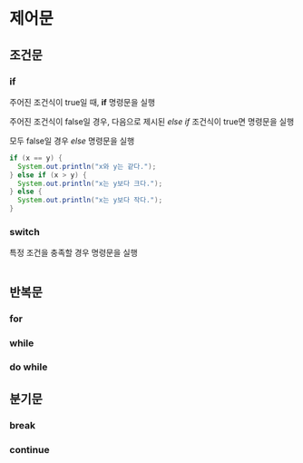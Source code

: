 # 제어문
## 조건문
### if
주어진 조건식이 true일 때, **if** 명령문을 실행

주어진 조건식이 false일 경우, 다음으로 제시된 *else if* 조건식이 true면 명령문을 실행

모두 false일 경우 *else* 명령문을 실행
```java
if (x == y) {
  System.out.println("x와 y는 같다.");
} else if (x > y) {
  System.out.println("x는 y보다 크다.");
} else {
  System.out.println("x는 y보다 작다.");
}
```
### switch
특정 조건을 충족할 경우 명령문을 실행
```java


```
## 반복문
### for
### while
### do while
## 분기문
### break
### continue

